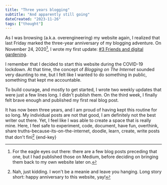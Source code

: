 ```yaml
---
title: "Three years blogging"
subtitle: "And apparently still going"
dateCreated: "2023-11-26"
tags: ["thought"]
---
```


As I was browsing (a.k.a. overengineering) my website again, I realized that last Friday marked the three-year anniversary of my blogging adventure. On November 24, 2020[^1], I wrote my first update: [#3 Friends and digital gardening](/posts/3-friends-and-digital-gardening/).

I remember that I decided to start this website during the COVID-19 lockdown. At that time, the concept of _Blogging on The Internet_ sounded very daunting to me, but I felt like I wanted to do something in public, something that kept me accountable.

To build courage, and mostly to get started, I wrote two weekly updates that were just a few lines long. I didn't publish them. On the third week, I finally felt brave enough and published my first real blog post.

It has now been three years, and I am proud of having kept this routine for so long. My individual posts are not that good, I am definitely not the best writer out there. Yet, I feel like I was able to create a space that is really mine. Here, I feel safe to experiment, code, document, have fun, overthink, share truths-because-its-on-the-internet, doodle, learn, create, write posts that don't fini[^2] {end-key}

[^1]: For the eagle eyes out there: there are a few blog posts preceding that one, but I had published those on Medium, before deciding on bringing them back to my own website later on.
[^2]: Nah, just kidding. I won't be a meanie and leave you hanging. Long story short: happy anniversary to this website, yay!
